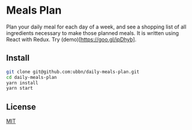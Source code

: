 # Meals Plan
Plan your daily meal for each day of a week, and see a shopping list of all ingredients necessary to make those planned meals. It is written using React with Redux. Try (demo)[https://goo.gl/ipDhyb]. 

## Install
```bash
git clone git@github.com:ubbn/daily-meals-plan.git
cd daily-meals-plan
yarn install
yarn start
```

## License
[MIT](https://opensource.org/licenses/MIT)